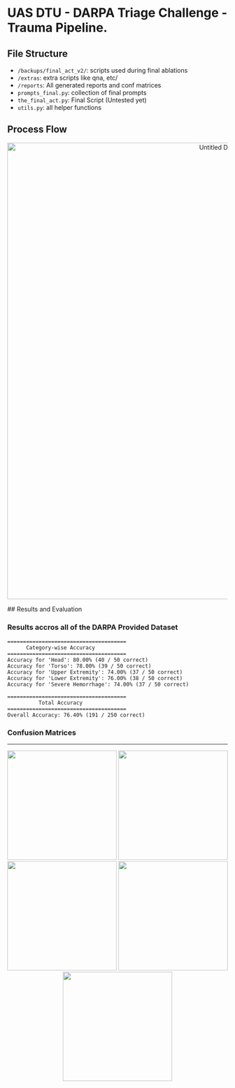 # UAS DTU - DARPA Triage Challenge - Trauma Pipeline.

## File Structure

* `/backups/final_act_v2/`: scripts used during final ablations
* `/extras`: extra scripts like qna, etc/
* `/reports`: All generated reports and conf matrices
* `prompts_final.py`: collection of final prompts
* `the_final_act.py`: Final Script (Untested yet)
* `utils.py`: all helper functions


## Process Flow
<p align="center">
<img height="1044" alt="Untitled Diagram drawio (2)" src="https://github.com/user-attachments/assets/9779a80e-5d03-4521-b1b0-802f3c5de939" />
</p>
## Results and Evaluation

### Results accros all of the DARPA Provided Dataset

```
======================================
      Category-wise Accuracy          
======================================
Accuracy for 'Head': 80.00% (40 / 50 correct)
Accuracy for 'Torso': 78.00% (39 / 50 correct)
Accuracy for 'Upper Extremity': 74.00% (37 / 50 correct)
Accuracy for 'Lower Extremity': 76.00% (38 / 50 correct)
Accuracy for 'Severe Hemorrhage': 74.00% (37 / 50 correct)

======================================
          Total Accuracy              
======================================
Overall Accuracy: 76.40% (191 / 250 correct)
```

### Confusion Matrices
___________
<p align="center">
  <img src="https://github.com/user-attachments/assets/126e2080-ad72-49cb-bb0e-40071405434f" width=250">
  <img src="https://github.com/user-attachments/assets/5efd6fbd-84d2-4838-a606-ea35d69ef5d0" width="250">
  <img src="https://github.com/user-attachments/assets/fc2e7e19-4c6c-465a-be5a-4be5bc648217" width="250">
  <img src="https://github.com/user-attachments/assets/de9f6400-b3d7-4557-98ab-ddb29c413d5c" width="250">
  <img src="https://github.com/user-attachments/assets/9f76cd41-03fe-4531-99d4-5ba260a78257" width="250">
</p>



